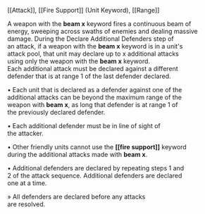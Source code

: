[[Attack]], [[Fire Support]] (Unit Keyword), [[Range]]

A weapon with the **beam x** keyword fires a continuous beam of  
energy, sweeping across swaths of enemies and dealing massive  
damage. During the Declare Additional Defenders step of  
an attack, if a weapon with the **beam x** keyword is in a unit's  
attack pool, that unit may declare up to x additional attacks  
using only the weapon with the **beam x** keyword.  
Each additional attack must be declared against a different  
defender that is at range 1 of the last defender declared.  

• Each unit that is declared as a defender against one of the  
additional attacks can be beyond the maximum range of the  
weapon with **beam x**, as long that defender is at range 1 of  
the previously declared defender.  

• Each additional defender must be in line of sight of  
the attacker.  

• Other friendly units cannot use the **[[fire support]]** keyword  
during the additional attacks made with **beam x**.  

• Additional defenders are declared by repeating steps 1 and  
2 of the attack sequence. Additional defenders are declared  
one at a time.  

» All defenders are declared before any attacks  
are resolved.  